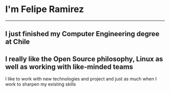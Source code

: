 # I'm Felipe Ramirez
---
## I just finished my Computer Engineering degree at Chile
## I really like the Open Source philosophy, Linux as well as working with like-minded teams

I like to work with new technologies and project and just as much when I work to sharpen my existing skills


